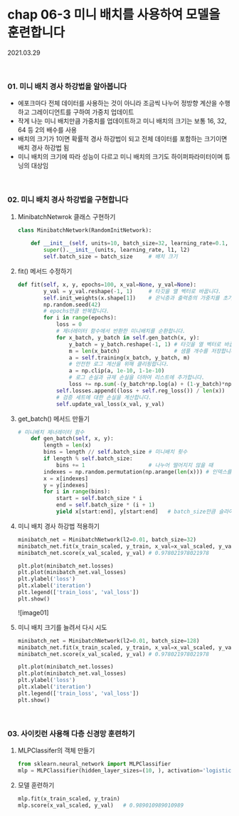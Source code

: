 # chap 06-3 미니 배치를 사용하여 모델을 훈련합니다

2021.03.29

<br>

### 01. 미니 배치 경사 하강법을 알아봅니다

* 에포크마다 전체 데이터를 사용하는 것이 아니라 조금씩 나누어 정방향 계산을 수행하고 그레이디언트를 구하여 가중치 업데이트
* 작게 나눈 미니 배치만큼 가중치를 업데이트하고 미니 배치의 크기는 보통 16, 32, 64 등 2의 배수를 사용
* 배치의 크기가 1이면 확률적 경사 하강법이 되고 전체 데이터를 포함하는 크기이면 배치 경사 하강법 됨
* 미니 배치의 크기에 따라 성능이 다르고 미니 배치의 크기도 하이퍼파라미터이며 튜닝의 대상임 

<br>

### 02. 미니 배치 경사 하강법을 구현합니다

1. MinibatchNetwrok 클래스 구현하기

   ```python
   class MinibatchNetwork(RandomInitNetwork):
       
       def __init__(self, units=10, batch_size=32, learning_rate=0.1, l1=0, l2=0):
           super().__init__(units, learning_rate, l1, l2)
           self.batch_size = batch_size     # 배치 크기
   ```

   

2. fit() 메서드 수정하기

   ```python
   def fit(self, x, y, epochs=100, x_val=None, y_val=None):
           y_val = y_val.reshape(-1, 1)     # 타깃을 열 벡터로 바꿉니다.
           self.init_weights(x.shape[1])    # 은닉층과 출력층의 가중치를 초기화합니다.
           np.random.seed(42)
           # epochs만큼 반복합니다.
           for i in range(epochs):
               loss = 0
               # 제너레이터 함수에서 반환한 미니배치를 순환합니다.
               for x_batch, y_batch in self.gen_batch(x, y):
                   y_batch = y_batch.reshape(-1, 1) # 타깃을 열 벡터로 바꿉니다.
                   m = len(x_batch)                 # 샘플 개수를 저장합니다.
                   a = self.training(x_batch, y_batch, m)
                   # 안전한 로그 계산을 위해 클리핑합니다.
                   a = np.clip(a, 1e-10, 1-1e-10)
                   # 로그 손실과 규제 손실을 더하여 리스트에 추가합니다.
                   loss += np.sum(-(y_batch*np.log(a) + (1-y_batch)*np.log(1-a)))
               self.losses.append((loss + self.reg_loss()) / len(x))
               # 검증 세트에 대한 손실을 계산합니다.
               self.update_val_loss(x_val, y_val)
   ```

   

3. get_batch() 메서드 만들기

   ```python
   # 미니배치 제너레이터 함수
       def gen_batch(self, x, y):
           length = len(x)
           bins = length // self.batch_size # 미니배치 횟수
           if length % self.batch_size:
               bins += 1                    # 나누어 떨어지지 않을 때
           indexes = np.random.permutation(np.arange(len(x))) # 인덱스를 섞습니다.
           x = x[indexes]
           y = y[indexes]
           for i in range(bins):
               start = self.batch_size * i
               end = self.batch_size * (i + 1)
               yield x[start:end], y[start:end]   # batch_size만큼 슬라이싱하여 반환합니다.
   ```

   

4. 미니 배치 경사 하강법 적용하기

   ```python
   minibatch_net = MinibatchNetwork(l2=0.01, batch_size=32)
   minibatch_net.fit(x_train_scaled, y_train, x_val=x_val_scaled, y_val=y_val, epochs=500)
   minibatch_net.score(x_val_scaled, y_val)	# 0.978021978021978
   
   plt.plot(minibatch_net.losses)
   plt.plot(minibatch_net.val_losses)
   plt.ylabel('loss')
   plt.xlabel('iteration')
   plt.legend(['train_loss', 'val_loss'])
   plt.show()
   ```

   ![image01]

   

5. 미니 배치 크기를 늘려서 다시 시도

   ```python
   minibatch_net = MinibatchNetwork(l2=0.01, batch_size=128)
   minibatch_net.fit(x_train_scaled, y_train, x_val=x_val_scaled, y_val=y_val, epochs=500)
   minibatch_net.score(x_val_scaled, y_val)	# 0.978021978021978
   
   plt.plot(minibatch_net.losses)
   plt.plot(minibatch_net.val_losses)
   plt.ylabel('loss')
   plt.xlabel('iteration')
   plt.legend(['train_loss', 'val_loss'])
   plt.show()
   ```

   

<br>

### 03. 사이킷런 사용해 다층 신경망 훈련하기

1. MLPClassifer의 객체 만들기

   ```python
   from sklearn.neural_network import MLPClassifier
   mlp = MLPClassifier(hidden_layer_sizes=(10, ), activation='logistic',solver='sgd', alpha=0.01, batch_size=32, learning_rate_init=0.1, max_iter=1000)
   ```

   

2. 모델 훈련하기

   ```python
   mlp.fit(x_train_scaled, y_train)
   mlp.score(x_val_scaled, y_val)	# 0.989010989010989
   ```

   